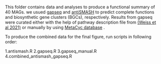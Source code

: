 This folder contains data and analyses to produce a functional summary of 40 MAGs. we usued [gapseq](https://github.com/jotech/gapseq) and [antiSMASH](https://antismash.secondarymetabolites.org/#!/download) to predict complete functions and biosynthetic gene clusters (BGCs), respectively. Results from gapseq were curated either with the help of pathway description file from [(Weiss et al 2021)](https://www.nature.com/articles/s41396-021-01153-z) or manually by using [MetaCyc database](https://metacyc.org/META/organism-summary) .

To produce the combined data for the final figure, run scripts in following order:

1.antismash.R
2.gapseq.R
3.gapseq_manual.R
4.combined_antismash_gapseq.R
